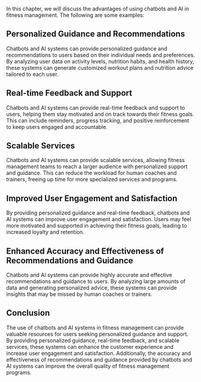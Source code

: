 
In this chapter, we will discuss the advantages of using chatbots and AI in fitness management. The following are some examples:

Personalized Guidance and Recommendations
-----------------------------------------

Chatbots and AI systems can provide personalized guidance and recommendations to users based on their individual needs and preferences. By analyzing user data on activity levels, nutrition habits, and health history, these systems can generate customized workout plans and nutrition advice tailored to each user.

Real-time Feedback and Support
------------------------------

Chatbots and AI systems can provide real-time feedback and support to users, helping them stay motivated and on track towards their fitness goals. This can include reminders, progress tracking, and positive reinforcement to keep users engaged and accountable.

Scalable Services
-----------------

Chatbots and AI systems can provide scalable services, allowing fitness management teams to reach a larger audience with personalized support and guidance. This can reduce the workload for human coaches and trainers, freeing up time for more specialized services and programs.

Improved User Engagement and Satisfaction
-----------------------------------------

By providing personalized guidance and real-time feedback, chatbots and AI systems can improve user engagement and satisfaction. Users may feel more motivated and supported in achieving their fitness goals, leading to increased loyalty and retention.

Enhanced Accuracy and Effectiveness of Recommendations and Guidance
-------------------------------------------------------------------

Chatbots and AI systems can provide highly accurate and effective recommendations and guidance to users. By analyzing large amounts of data and generating personalized advice, these systems can provide insights that may be missed by human coaches or trainers.

Conclusion
----------

The use of chatbots and AI systems in fitness management can provide valuable resources for users seeking personalized guidance and support. By providing personalized guidance, real-time feedback, and scalable services, these systems can enhance the customer experience and increase user engagement and satisfaction. Additionally, the accuracy and effectiveness of recommendations and guidance provided by chatbots and AI systems can improve the overall quality of fitness management programs.
